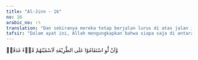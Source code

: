 ```yaml
---
title: "Al-Jinn - 16"
no: 16
arabic_no: ١٦
translation: "Dan sekiranya mereka tetap berjalan lurus di atas jalan itu (agama Islam), niscaya Kami akan mencurahkan kepada mereka air yang cukup."
tafsir: "Dalam ayat ini, Allah mengungkapkan bahwa siapa saja di antara manusia atau jin yang tetap berpegang dan menjalankan ketentuan-ketentuan Islam, Allah akan melapangkan rezekinya serta memudahkan semua urusan dunia mereka.\n\nDalam rangka melapangkan rezeki, Allah mengungkapkannya dengan kata \"air yang segar\", karena air itu adalah sumber kehidupan. Banyak air berarti kebahagiaan yang luas. Firman Allah:\n\nDan sekiranya penduduk negeri beriman dan bertakwa, pasti Kami akan melimpahkan kepada mereka berkah dari langit dan bumi. (al-A'raf/7: 96)"
---
```

وَّاَنْ لَّوِ اسْتَقَامُوْا عَلَى الطَّرِيْقَةِ لَاَسْقَيْنٰهُمْ مَّاۤءً غَدَقًاۙ